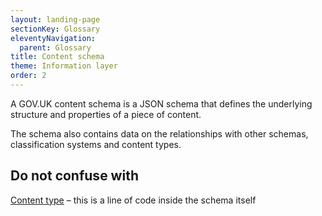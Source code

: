 ```yaml
---
layout: landing-page
sectionKey: Glossary
eleventyNavigation:
  parent: Glossary
title: Content schema
theme: Information layer
order: 2
---
```

A GOV.UK content schema is a JSON schema that defines the underlying structure and properties of a piece of content.

The schema also contains data on the relationships with other schemas, classification systems and content types.

## Do not confuse with

[Content type](/glossary/content-type) – this is a line of code inside the schema itself